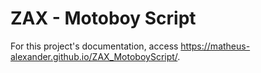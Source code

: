 # ZAX - Motoboy Script
For this project's documentation, access https://matheus-alexander.github.io/ZAX_MotoboyScript/.